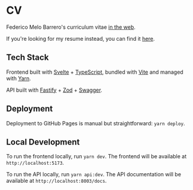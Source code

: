 # CV
Federico Melo Barrero's curriculum vitae [in the web](https://fedemelo.github.io/CV/).

If you're looking for my resume instead, you can find it [here](https://fedemelo.github.io/resume/).

## Tech Stack

Frontend built with [Svelte](https://svelte.dev/) + [TypeScript](https://www.typescriptlang.org/), bundled with [Vite](https://vitejs.dev/) and managed with [Yarn](https://yarnpkg.com/).

API built with [Fastify](https://www.fastify.io/) + [Zod](https://zod.dev/) + [Swagger](https://swagger.io/).

## Deployment

Deployment to GitHub Pages is manual but straightforward: `yarn deploy`.

## Local Development

To run the frontend locally, run `yarn dev`.
The frontend will be available at `http://localhost:5173`.

To run the API locally, run `yarn api:dev`.
The API documentation will be available at `http://localhost:8003/docs`.